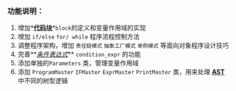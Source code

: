 ### 功能说明：

1. 增加*<u>**代码块**</u>*`block`的定义和变量作用域的实现
2. 增加 `if/else` `for/ while` 程序流程控制方法
3. 调整程序架构，增加 `责任链模式` `抽象工厂模式` `单例模式` 等面向对象程序设计技巧
4. 完善**<u>*条件表达式*</u>** `condition_expr` 的功能
5. 添加单独的`Parameters` 类，管理变量作用域
6. 添加 `ProgramMaster` `IFMaster` `ExprMaster` `PrintMaster` 类，用来处理 **<u>AST</u>** 中不同的树型逻辑

